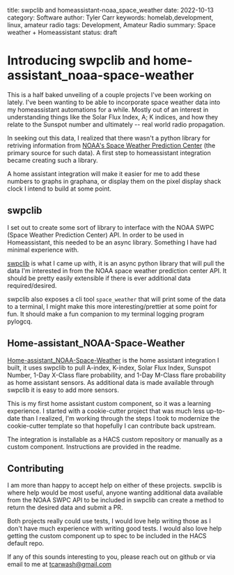 title: swpclib and homeassistant-noaa_space_weather
date: 2022-10-13
category: Software
author: Tyler Carr
keywords: homelab,development, linux, amateur radio 
tags: Development, Amateur Radio
summary: Space weather + Homeassistant 
status: draft

# Introducing swpclib and home-assistant_noaa-space-weather

This is a half baked unveiling of a couple projects I've been working on lately. 
I've been wanting to be able to incorporate space weather data into my homeassistant automations for a while. Mostly out of an interest in understanding things like the Solar Flux Index, A; K indices, and how they relate to the Sunspot number and ultimately -- real world radio propagation. 

In seeking out this data, I realized that there wasn't a python library for retriving information from [NOAA's Space Weather Prediction Center](https://www.swpc.noaa.gov/) (the primary source for such data). A first step to homeassistant integration became creating such a library. 

A home assistant integration will make it easier for me to add these numbers to graphs in graphana, or display them on the pixel display shack clock I intend to build at some point. 

## swpclib

I set out to create some sort of library to interface with the NOAA SWPC (Space Weather Prediction Center) API. In order to be used in Homeassistant, this needed to be an async library. Something I have had minimal experience with. 

[swpclib](https://github.com/tcarwash/swpclib) is what I came up with, it is an async python library that will pull the data I'm interested in from the NOAA space weather prediction center API. It should be pretty easily extensible if there is ever additional data required/desired. 

swpclib also exposes a cli tool `space_weather` that will print some of the data to a terminal, I might make this more interesting/prettier at some point for fun. It should make a fun companion to my terminal logging program pylogcq.

## Home-assistant_NOAA-Space-Weather

[Home-assistant_NOAA-Space-Weather](https://github.com/tcarwash/home-assistant_noaa-space-weather) is the home assistant integration I built, it uses swpclib to pull A-index, K-index, Solar Flux Index, Sunspot Number, 1-Day X-Class flare probability, and 1-Day M-Class flare probability as home assistant sensors. As additional data is made available through swpclib it is easy to add more sensors. 

This is my first home assistant custom component, so it was a learning experience. I started with a cookie-cutter project that was much less up-to-date than I realized, I'm working through the steps I took to modernize the cookie-cutter template so that hopefully I can contribute back upstream. 

The integration is installable as a HACS custom repository or manually as a custom component. Instructions are provided in the readme. 

## Contributing

I am more than happy to accept help on either of these projects. swpclib is where help would be most useful, anyone wanting additional data available from the NOAA SWPC API to be included in swpclib can create a method to return the desired data and submit a PR. 

Both projects really could use tests, I would love help writing those as I don't have much experience with writing good tests. I would also love help getting the custom component up to spec to be included in the HACS default repo. 

If any of this sounds interesting to you, please reach out on github or via email to me at tcarwash@gmail.com


